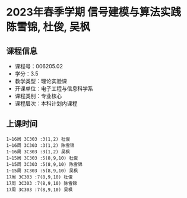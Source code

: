 # 2023年春季学期 信号建模与算法实践 陈雪锦, 杜俊, 吴枫






## 课程信息

- 课程号：006205.02
- 学分：3.5
- 教学类型：理论实验课
- 开课单位：电子工程与信息科学系
- 课程类别：专业核心
- 课程层次：本科计划内课程

## 上课时间

```
1~16周 3C303 :3(1,2) 杜俊
1~16周 3C303 :3(1,2) 陈雪锦
1~16周 3C303 :3(1,2) 吴枫
1~15周 3C303 :5(8,9,10) 杜俊
1~15周 3C303 :5(8,9,10) 陈雪锦
1~15周 3C303 :5(8,9,10) 吴枫
17周 3C303 :7(8,9,10) 杜俊
17周 3C303 :7(8,9,10) 陈雪锦
17周 3C303 :7(8,9,10) 吴枫
```

